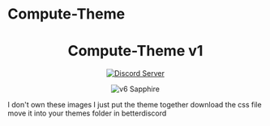 # Compute-Theme

[discord-badge]: https://discord.com/api/guilds/897156326776520736/widget.png?style=shield
[discord-link]: https://discord.gg/RgZGCqKxAb

<div align="center">

# Compute-Theme v1

  
[![Discord Server][discord-badge]][discord-link]

![v6 Sapphire](https://github.com/ac1dv1p3r/Compute-Theme/blob/2d209519bb8598e153bc0d9b9e865c2c1554e96e/Screenshots/screenshot.png)

</div>

I don't own these images I just put the theme together
download the css file
move it into your themes folder in betterdiscord
